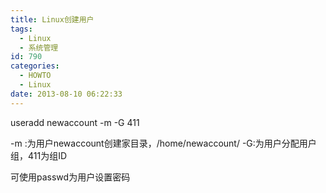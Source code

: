 ```yaml
---
title: Linux创建用户
tags:
  - Linux
  - 系统管理
id: 790
categories:
  - HOWTO
  - Linux
date: 2013-08-10 06:22:33
---
```


useradd newaccount -m -G 411

-m :为用户newaccount创建家目录，/home/newaccount/
-G:为用户分配用户组，411为组ID

可使用passwd为用户设置密码